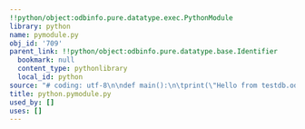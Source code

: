```yaml
---
!!python/object:odbinfo.pure.datatype.exec.PythonModule
library: python
name: pymodule.py
obj_id: '709'
parent_link: !!python/object:odbinfo.pure.datatype.base.Identifier
  bookmark: null
  content_type: pythonlibrary
  local_id: python
source: "# coding: utf-8\n\ndef main():\n\tprint(\"Hello from testdb.odb\")\n\n\n"
title: python.pymodule.py
used_by: []
uses: []
---
```

